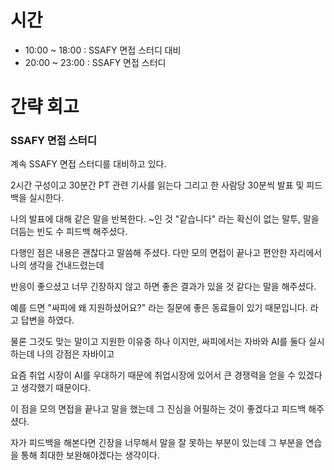 # 시간
- 10:00 ~ 18:00 : SSAFY 면접 스터디 대비
- 20:00 ~ 23:00 : SSAFY 면접 스터디

# 간략 회고

### SSAFY 면접 스터디

계속 SSAFY 면접 스터디를 대비하고 있다.

2시간 구성이고 30분간 PT 관련 기사를 읽는다 그리고 한 사람당 30분씩 발표 및 피드백을 실시한다.

나의 발표에 대해 같은 말을 반복한다. ~인 것 "같습니다" 라는 확신이 없는 말투, 말을 더듬는 빈도 수 피드백 해주셨다.

다행인 점은 내용은 괜찮다고 말씀해 주셨다. 다만 모의 면접이 끝나고 편안한 자리에서 나의 생각을 건내드렸는데

반응이 좋으셨고 너무 긴장하지 않고 하면 좋은 결과가 있을 것 같다는 말을 해주셨다.

예를 드면 "싸피에 왜 지원하셨어요?" 라는 질문에 좋은 동료들이 있기 때문입니다. 라고 답변을 하였다.

물론 그것도 맞는 말이고 지원한 이유중 하나 이지만, 싸피에서는 자바와 AI를 둘다 실시하는데 나의 강점은 자바이고

요즘 취업 시장이 AI를 우대하기 때문에 취업시장에 있어서 큰 경쟁력을 얻을 수 있겠다고 생각했기 때문이다.

이 점을 모의 면접을 끝나고 말을 했는데 그 진심을 어필하는 것이 좋겠다고 피드백 해주셨다.

자가 피드백을 해본다면 긴장을 너무해서 말을 잘 못하는 부분이 있는데 그 부분을 연습을 통해 최대한 보완해야겠다는 생각이다.


